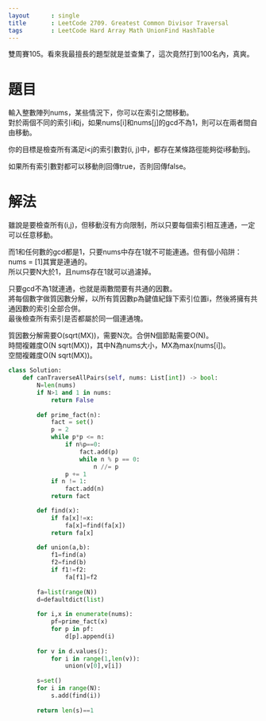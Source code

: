 ```yaml
--- 
layout      : single
title       : LeetCode 2709. Greatest Common Divisor Traversal
tags        : LeetCode Hard Array Math UnionFind HashTable
---
```

雙周賽105。看來我最擅長的題型就是並查集了，這次竟然打到100名內，真爽。  

# 題目
輸入整數陣列nums，某些情況下，你可以在索引之間移動。  
對於兩個不同的索引i和j，如果nums[i]和nums[j]的gcd不為1，則可以在兩者間自由移動。  

你的目標是檢查所有滿足i<j的索引數對(i, j)中，都存在某條路徑能夠從i移動到j。  

如果所有索引數對都可以移動則回傳true，否則回傳false。  

# 解法
雖說是要檢查所有(i,j)，但移動沒有方向限制，所以只要每個索引相互連通，一定可以任意移動。  

而1和任何數的gcd都是1，只要nums中存在1就不可能連通。但有個小陷阱：nums = [1]其實是連通的。  
所以只要N大於1，且nums存在1就可以過濾掉。  

只要gcd不為1就連通，也就是兩數間要有共通的因數。  
將每個數字做質因數分解，以所有質因數p為鍵值紀錄下索引位置i，然後將擁有共通因數的索引全部合併。  
最後檢查所有索引是否都屬於同一個連通塊。  

質因數分解需要O(sqrt(MX))，需要N次。合併N個節點需要O(N)。  
時間複雜度O(N sqrt(MX))，其中N為nums大小，MX為max(nums[i])。  
空間複雜度O(N sqrt(MX))。  

```python
class Solution:
    def canTraverseAllPairs(self, nums: List[int]) -> bool:
        N=len(nums)
        if N>1 and 1 in nums:
            return False
        
        def prime_fact(n):
            fact = set()
            p = 2
            while p*p <= n:
                if n%p==0:
                    fact.add(p)
                    while n % p == 0:
                        n //= p
                p += 1
            if n != 1:
                fact.add(n)
            return fact

        def find(x):
            if fa[x]!=x:
                fa[x]=find(fa[x])
            return fa[x]
        
        def union(a,b):
            f1=find(a)
            f2=find(b)
            if f1!=f2:
                fa[f1]=f2
        
        fa=list(range(N))
        d=defaultdict(list)
        
        for i,x in enumerate(nums):
            pf=prime_fact(x)
            for p in pf:
                d[p].append(i)
                
        for v in d.values():
            for i in range(1,len(v)):
                union(v[0],v[i])
        
        s=set()
        for i in range(N):
            s.add(find(i))
            
        return len(s)==1
```
